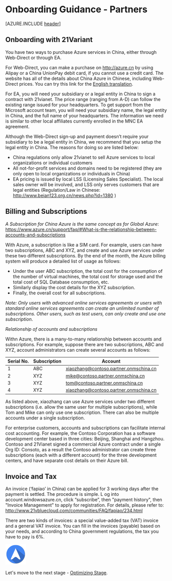 <properties
	pageTitle="Global Customer Playbook onboarding-guidance-partners | Azure"
	description="Global Customer Playbook onboarding-guidance-partners"
	services="global-customer-playbook"
	documentationCenter=""
	authors="jtong"
	manager="edwinc"
	editor=""
	tags="global-customer-playbook"/>

<tags
	ms.service="migration-lifecycle-onboarding"
	ms.workload=""
	ms.tgt_pltfrm=""
	ms.devlang="na"
	ms.topic="article"
	ms.date="12/26/2016"
	wacn.date="12/26/2016"
	wacn.lang="en"
	ms.author="jtong"/>


# Onboarding Guidance - Partners

[AZURE.INCLUDE [header](../../../includes/onboarding-guidance.md)]

## Onboarding with 21Variant

You have two ways to purchase Azure services in China, either through Web-Direct or through EA.
 
For Web-Direct, you can make a purchase on http://azure.cn by using Alipay or a China UnionPay debit card, if you cannot use a credit card. The website has all of the details about China Azure in Chinese, including Web-Direct prices. 
You can try this link for the [English translation](https://translate.google.com.hk/translate?hl=zh-CN&sl=zh-CN&tl=en&u=https%3A%2F%2Fwww.azure.cn).
 
For EA, you will need your subsidiary or a legal entity in China to sign a contract with 21vianet. The price range (ranging from A-D) can follow the existing range issued for your headquarters.  To get support from the Microsoft account team, you will need your subsidiary name, the legal entity in China, and the full name of your headquarters. The information we need is similar to other local affiliates currently enrolled in the MNC EA agreement.
 
Although the Web-Direct sign-up and payment doesn’t require your subsidiary to be a legal entity in China, we recommend that you setup the legal entity in China. The reasons for doing so are listed below:
 
- China regulations only allow 21vianet to sell Azure services to local organizations or individual customers
- All not-for-profit services and domains need to be registered (they are only open to local organizations or individuals in China)
- EA pricing is issued by local LSS (Licensing Sales Specialist). The local sales owner will be involved, and LSS only serves customers that are legal entities (Regulation/Law in Chinese: http://www.beian123.org.cn/news.php?id=1380 )

## Billing and Subscriptions

*A Subscription for China Azure is the same concept as for Global Azure*:
https://www.azure.cn/support/faq/#What-is-the-relationship-between-accounts-and-subscriptions

With Azure, a subscription is like a SIM card. For example, users can have two subscriptions, ABC and XYZ, and create and use Azure services under these two different subscriptions. By the end of the month, the Azure billing system will produce a detailed list of usage as follows:

- Under the user ABC subscription, the total cost for the consumption of the number of virtual machines, the total cost for storage used and the total cost of SQL Database consumption, etc.
- Similarly display the cost details for the XYZ subscription.
- Finally, the overall cost for all subscriptions.

*Note: Only users with advanced online services agreements or users with standard online services agreements can create an unlimited number of subscriptions. Other users, such as test users, can only create and use one subscription*.

*Relationship of accounts and subscriptions*

Withn Azure, there is a many-to-many relationship between accounts and subscriptions. For example, suppose there are two subscriptions, ABC and XYZ, account administrators can create several accounts as follows:

Serial No. | Subscription | Account
---------- | ---------- | ----------
1 | ABC | xiaozhang@contoso.partner.onmschina.cn
2 | XYZ | mike@contoso.partner.onmschina.cn
3 | XYZ | tom@contoso.partner.onmschina.cn
4 | XYZ | xiaozhang@contoso.partner.onmschina.cn

As listed above, xiaozhang can use Azure services under two different subscriptions (i.e. allow the same user for multiple subscriptions), while Tom and Mike can only use one subscription. There can also be multiple accounts under a single subscription.
 
For enterprise customers, accounts and subscriptions can facilitate internal cost accounting. For example, the Contoso Corporation has a software development center based in three cities: Beijing, Shanghai and Hangzhou. Contoso and 21Vianet signed a commercial Azure contract under a single Org ID: Consoto, as a result the Contoso administrator can create three subscriptions (each with a different account) for the three development centers, and have separate cost details on their Azure bill.

## Invoice and Tax

An invoice (‘fapiao’ in China) can be applied for 3 working days after the payment is settled. The procedure is simple. L og into account.windowsazure.cn, click “subscribe”, then "payment history", then "Invoice Management" to apply for registration. For details, please refer to: http://www.21vbluecloud.com/communities/FAQ/fapiao/234.html
 
There are two kinds of invoices: a special value-added tax (VAT) invoice and a general VAT invoice. You can fill in the invoices (payable) based on your needs, and according to China government regulations, the tax you have to pay is 6%.


![navigation](../../media/navigation.png)

Let's move to the next stage - [Optimizing Stage](/solutions/global-customer/optimizing/guidance/policies/).
 
 
